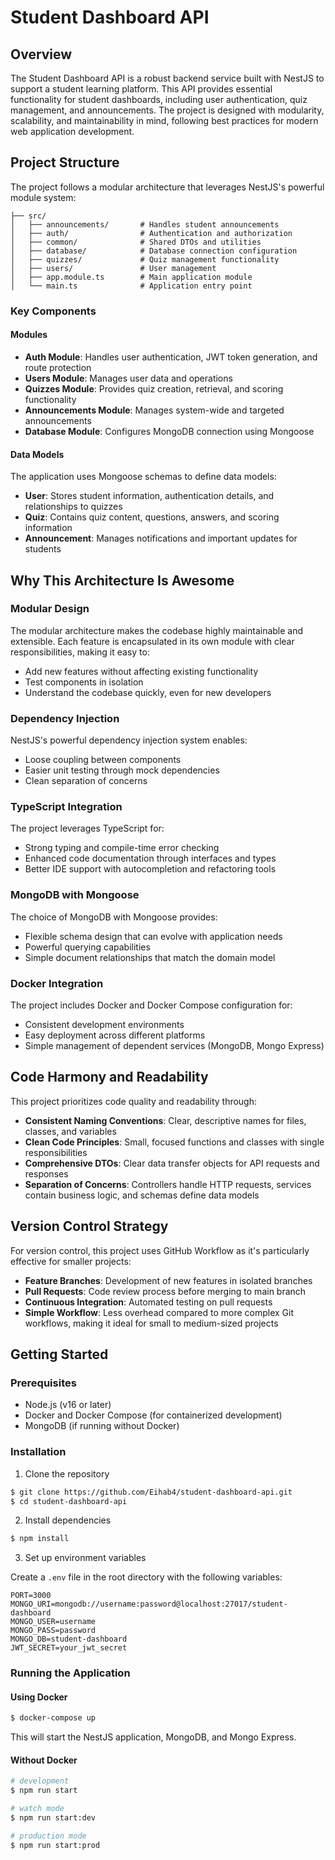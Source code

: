 # Student Dashboard API

## Overview

The Student Dashboard API is a robust backend service built with NestJS to support a student learning platform. This API provides essential functionality for student dashboards, including user authentication, quiz management, and announcements. The project is designed with modularity, scalability, and maintainability in mind, following best practices for modern web application development.

## Project Structure

The project follows a modular architecture that leverages NestJS's powerful module system:

```
├── src/
│   ├── announcements/       # Handles student announcements
│   ├── auth/                # Authentication and authorization
│   ├── common/              # Shared DTOs and utilities
│   ├── database/            # Database connection configuration
│   ├── quizzes/             # Quiz management functionality
│   ├── users/               # User management
│   ├── app.module.ts        # Main application module
│   └── main.ts              # Application entry point
```

### Key Components

#### Modules

- **Auth Module**: Handles user authentication, JWT token generation, and route protection
- **Users Module**: Manages user data and operations
- **Quizzes Module**: Provides quiz creation, retrieval, and scoring functionality
- **Announcements Module**: Manages system-wide and targeted announcements
- **Database Module**: Configures MongoDB connection using Mongoose

#### Data Models

The application uses Mongoose schemas to define data models:

- **User**: Stores student information, authentication details, and relationships to quizzes
- **Quiz**: Contains quiz content, questions, answers, and scoring information
- **Announcement**: Manages notifications and important updates for students

## Why This Architecture Is Awesome

### Modular Design

The modular architecture makes the codebase highly maintainable and extensible. Each feature is encapsulated in its own module with clear responsibilities, making it easy to:

- Add new features without affecting existing functionality
- Test components in isolation
- Understand the codebase quickly, even for new developers

### Dependency Injection

NestJS's powerful dependency injection system enables:

- Loose coupling between components
- Easier unit testing through mock dependencies
- Clean separation of concerns

### TypeScript Integration

The project leverages TypeScript for:

- Strong typing and compile-time error checking
- Enhanced code documentation through interfaces and types
- Better IDE support with autocompletion and refactoring tools

### MongoDB with Mongoose

The choice of MongoDB with Mongoose provides:

- Flexible schema design that can evolve with application needs
- Powerful querying capabilities
- Simple document relationships that match the domain model

### Docker Integration

The project includes Docker and Docker Compose configuration for:

- Consistent development environments
- Easy deployment across different platforms
- Simple management of dependent services (MongoDB, Mongo Express)

## Code Harmony and Readability

This project prioritizes code quality and readability through:

- **Consistent Naming Conventions**: Clear, descriptive names for files, classes, and variables
- **Clean Code Principles**: Small, focused functions and classes with single responsibilities
- **Comprehensive DTOs**: Clear data transfer objects for API requests and responses
- **Separation of Concerns**: Controllers handle HTTP requests, services contain business logic, and schemas define data models

## Version Control Strategy

For version control, this project uses GitHub Workflow as it's particularly effective for smaller projects:

- **Feature Branches**: Development of new features in isolated branches
- **Pull Requests**: Code review process before merging to main branch
- **Continuous Integration**: Automated testing on pull requests
- **Simple Workflow**: Less overhead compared to more complex Git workflows, making it ideal for small to medium-sized projects

## Getting Started

### Prerequisites

- Node.js (v16 or later)
- Docker and Docker Compose (for containerized development)
- MongoDB (if running without Docker)

### Installation

1. Clone the repository

```bash
$ git clone https://github.com/Eihab4/student-dashboard-api.git
$ cd student-dashboard-api
```

2. Install dependencies

```bash
$ npm install
```

3. Set up environment variables

Create a `.env` file in the root directory with the following variables:

```
PORT=3000
MONGO_URI=mongodb://username:password@localhost:27017/student-dashboard
MONGO_USER=username
MONGO_PASS=password
MONGO_DB=student-dashboard
JWT_SECRET=your_jwt_secret
```

### Running the Application

#### Using Docker

```bash
$ docker-compose up
```

This will start the NestJS application, MongoDB, and Mongo Express.

#### Without Docker

```bash
# development
$ npm run start

# watch mode
$ npm run start:dev

# production mode
$ npm run start:prod
```
